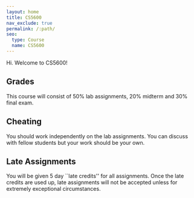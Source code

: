 ```yaml
---
layout: home
title: CS5600
nav_exclude: true
permalink: /:path/
seo:
  type: Course
  name: CS5600
---
```


Hi. Welcome to CS5600!

## Grades

This course will consist of 50% lab assignments, 20% midterm and 30% final exam.

## Cheating

You should work independently on the lab assignments. You can discuss with fellow students but your work should be your own.

## Late Assignments

You will be given 5 day ``late credits'' for all assignments. Once the late credits are used up, late assignments will not be accepted unless for extremely exceptional circumstances.
